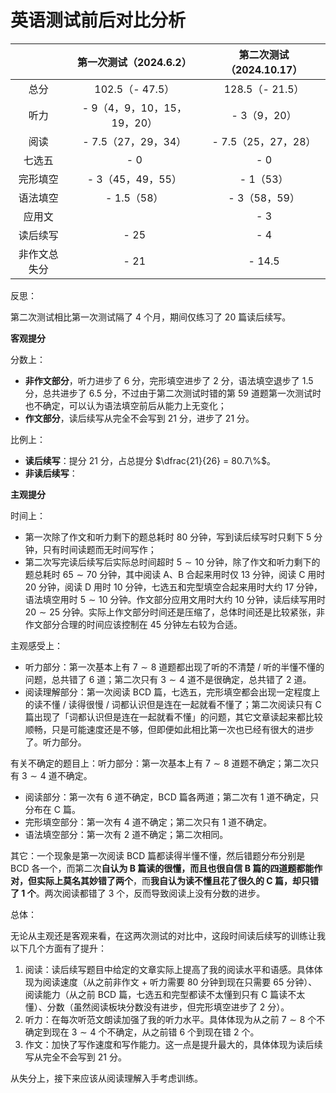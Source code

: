 # 英语测试前后对比分析

|              |   第一次测试（2024.6.2）    | 第二次测试（2024.10.17） |
| :----------: | :-------------------------: | :----------------------: |
|     总分     |       102.5（- 47.5）       |     128.5（- 21.5）      |
|     听力     | - 9（4，9，10，15，19，20） |       - 3（9，20）       |
|     阅读     |     - 7.5（27，29，34）     |   - 7.5（25，27，28）    |
|    七选五    |             - 0             |           - 0            |
|   完形填空   |      - 3（45，49，55）      |        - 1（53）         |
|   语法填空   |         - 1.5（58）         |      - 3（58，59）       |
|    应用文    |                             |           - 3            |
|   读后续写   |            - 25             |           - 4            |
| 非作文总失分 |            - 21             |          - 14.5          |

反思：

第二次测试相比第一次测试隔了 $4$ 个月，期间仅练习了 $20$ 篇读后续写。

**客观提分**

分数上：

- **非作文部分**，听力进步了 $6$ 分，完形填空进步了 $2$ 分，语法填空退步了 $1.5$ 分，总共进步了 $6.5$ 分，不过由于第二次测试时错的第 $59$ 道题第一次测试时也不确定，可以认为语法填空前后从能力上无变化；
- **作文部分**，读后续写从完全不会写到 $21$ 分，进步了 $21$ 分。

比例上：

- **读后续写**：提分 $21$ 分，占总提分 $\dfrac{21}{26} = 80.7\%$。
- **非读后续写**：

**主观提分**

时间上：

- 第一次除了作文和听力剩下的题总耗时 $80$ 分钟，写到读后续写时只剩下 $5$ 分钟，只有时间读题而无时间写作；
- 第二次写完读后续写后实际总时间超时 $5 \sim 10$ 分钟，除了作文和听力剩下的题总耗时 $65\sim 70$ 分钟，其中阅读 A、B 合起来用时仅 $13$ 分钟，阅读 C 用时 $20$ 分钟，阅读 D 用时 $10$ 分钟，七选五和完型填空合起来用时大约 $17$ 分钟，语法填空用时 $5\sim 10$ 分钟。作文部分应用文用时大约 $10$ 分钟，读后续写用时 $20 \sim 25$ 分钟。实际上作文部分时间还是压缩了，总体时间还是比较紧张，非作文部分合理的时间应该控制在 $45$ 分钟左右较为合适。

主观感受上：

- 听力部分：第一次基本上有 $7\sim 8$ 道题都出现了听的不清楚 / 听的半懂不懂的问题，总共错了 $6$ 道；第二次只有 $3 \sim 4$ 道不是很确定，总共错了 $2$ 道。
- 阅读理解部分：第一次阅读 BCD 篇，七选五，完形填空都会出现一定程度上的读不懂 / 读得很慢 / 词都认识但是连在一起就看不懂了；第二次阅读只有 C 篇出现了「词都认识但是连在一起就看不懂」的问题，其它文章读起来都比较顺畅，只是可能速度还是不够，但即便如此相比第一次也已经有很大的进步了。听力部分。

有关不确定的题目上：听力部分：第一次基本上有 $7\sim 8$ 道题不确定；第二次只有 $3 \sim 4$ 道不确定。

- 阅读部分：第一次有 $6$ 道不确定，BCD 篇各两道；第二次有 $1$ 道不确定，只分布在 C 篇。
- 完形填空部分：第一次有 $4$ 道不确定；第二次只有 $1$ 道不确定。
- 语法填空部分：第一次有 $2$ 道不确定；第二次相同。

其它：一个现象是第一次阅读 BCD 篇都读得半懂不懂，然后错题分布分别是 BCD 各一个，而第二次**自认为 B 篇读的很懂，而且也很自信 B 篇的四道题都能作对，但实际上莫名其妙错了两个**，而**我自认为读不懂且花了很久的 C 篇，却只错了 $1$ 个**。两次阅读都错了 $3$ 个，反而导致阅读上没有分数的进步。

总体：

无论从主观还是客观来看，在这两次测试的对比中，这段时间读后续写的训练让我以下几个方面有了提升：

1. 阅读：读后续写题目中给定的文章实际上提高了我的阅读水平和语感。具体体现为阅读速度（从之前非作文 + 听力需要 $80$ 分钟到现在只需要 $65$ 分钟）、阅读能力（从之前 BCD 篇，七选五和完型都读不太懂到只有 C 篇读不太懂）、分数（虽然阅读板块分数没有进步，但完形填空进步了 $2$ 分）。
2. 听力：在每次听范文朗读加强了我的听力水平。具体体现为从之前 $7 \sim 8$ 个不确定到现在 $3 \sim 4$ 个不确定，从之前错 $6$ 个到现在错 $2$ 个。
3. 作文：加快了写作速度和写作能力。这一点是提升最大的，具体体现为读后续写从完全不会写到 $21$ 分。

从失分上，接下来应该从阅读理解入手考虑训练。